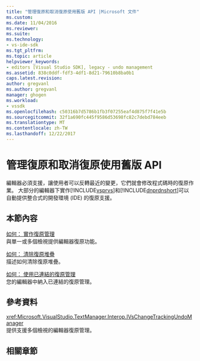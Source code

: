 ```yaml
---
title: "管理復原和取消復原使用舊版 API |Microsoft 文件"
ms.custom: 
ms.date: 11/04/2016
ms.reviewer: 
ms.suite: 
ms.technology:
- vs-ide-sdk
ms.tgt_pltfrm: 
ms.topic: article
helpviewer_keywords:
- editors [Visual Studio SDK], legacy - undo management
ms.assetid: 838c0ddf-fdf3-4df1-8d21-79610b8ba0b1
caps.latest.revision: 
author: gregvanl
ms.author: gregvanl
manager: ghogen
ms.workload:
- vssdk
ms.openlocfilehash: c50316b7d5786b1fb3f07255eaf4d875f7f41e5b
ms.sourcegitcommit: 32f1a690fc445f9586d53698fc82c7debd784eeb
ms.translationtype: MT
ms.contentlocale: zh-TW
ms.lasthandoff: 12/22/2017
---
```

# <a name="managing-undo-and-redo-by-using-the-legacy-api"></a>管理復原和取消復原使用舊版 API
編輯器必須支援，讓使用者可以反轉最近的變更，它們就會修改程式碼時的復原作業。 大部分的編輯器下實作[!INCLUDE[vsprvs](../code-quality/includes/vsprvs_md.md)]和[!INCLUDE[dnprdnshort](../code-quality/includes/dnprdnshort_md.md)]可以自動提供整合式的開發環境 (IDE) 的復原支援。  
  
## <a name="in-this-section"></a>本節內容  
 [如何： 實作復原管理](../extensibility/how-to-implement-undo-management.md)  
 與單一或多個檢視提供編輯器復原功能。  
  
 [如何： 清除復原堆疊](../extensibility/how-to-clear-the-undo-stack.md)  
 描述如何清除復原堆疊。  
  
 [如何： 使用已連結的復原管理](../extensibility/how-to-use-linked-undo-management.md)  
 您的編輯器中納入已連結的復原管理。  
  
## <a name="reference"></a>參考資料  
 <xref:Microsoft.VisualStudio.TextManager.Interop.IVsChangeTrackingUndoManager>  
 提供支援多個檢視的編輯器復原管理。  
  
## <a name="related-sections"></a>相關章節